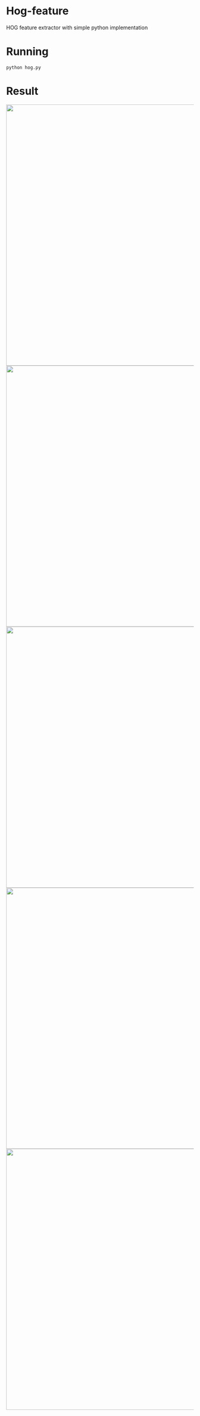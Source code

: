 # Hog-feature
HOG feature extractor with simple python implementation

# Running

```python hog.py```

# Result

<img src="/data/picture1.png" width="700">
<img src="/figure_1.png" width="700">

<img src="/data/picture2.png" width="700">
<img src="/figure_2.png" width="700">

<img src="/person.png" width="700">
